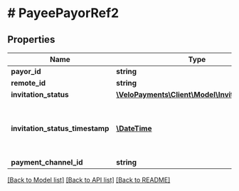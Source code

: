 # # PayeePayorRef2

## Properties

Name | Type | Description | Notes
------------ | ------------- | ------------- | -------------
**payor_id** | **string** |  | [optional]
**remote_id** | **string** |  | [optional]
**invitation_status** | [**\VeloPayments\Client\Model\InvitationStatus2**](InvitationStatus2.md) |  | [optional]
**invitation_status_timestamp** | [**\DateTime**](\DateTime.md) | The timestamp when the invitation status is updated | [optional]
**payment_channel_id** | **string** |  | [optional]

[[Back to Model list]](../../README.md#models) [[Back to API list]](../../README.md#endpoints) [[Back to README]](../../README.md)

